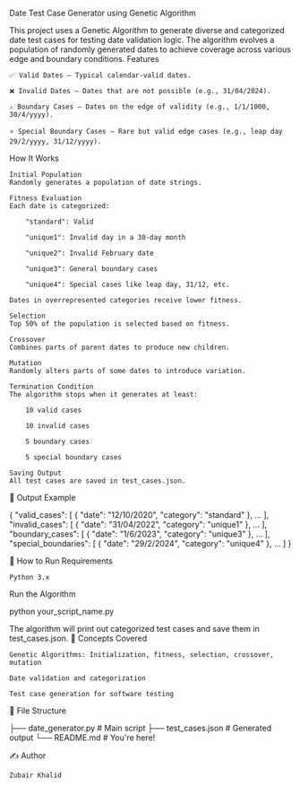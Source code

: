 Date Test Case Generator using Genetic Algorithm

This project uses a Genetic Algorithm to generate diverse and categorized date test cases for testing date validation logic. The algorithm evolves a population of randomly generated dates to achieve coverage across various edge and boundary conditions.
 Features

    ✅ Valid Dates — Typical calendar-valid dates.

    ❌ Invalid Dates — Dates that are not possible (e.g., 31/04/2024).

    ⚠️ Boundary Cases — Dates on the edge of validity (e.g., 1/1/1000, 30/4/yyyy).

    ⭐ Special Boundary Cases — Rare but valid edge cases (e.g., leap day 29/2/yyyy, 31/12/yyyy).

 How It Works

    Initial Population
    Randomly generates a population of date strings.

    Fitness Evaluation
    Each date is categorized:

        "standard": Valid

        "unique1": Invalid day in a 30-day month

        "unique2": Invalid February date

        "unique3": General boundary cases

        "unique4": Special cases like leap day, 31/12, etc.

    Dates in overrepresented categories receive lower fitness.

    Selection
    Top 50% of the population is selected based on fitness.

    Crossover
    Combines parts of parent dates to produce new children.

    Mutation
    Randomly alters parts of some dates to introduce variation.

    Termination Condition
    The algorithm stops when it generates at least:

        10 valid cases

        10 invalid cases

        5 boundary cases

        5 special boundary cases

    Saving Output
    All test cases are saved in test_cases.json.

🧪 Output Example

{
    "valid_cases": [
        { "date": "12/10/2020", "category": "standard" },
        ...
    ],
    "invalid_cases": [
        { "date": "31/04/2022", "category": "unique1" },
        ...
    ],
    "boundary_cases": [
        { "date": "1/6/2023", "category": "unique3" },
        ...
    ],
    "special_boundaries": [
        { "date": "29/2/2024", "category": "unique4" },
        ...
    ]
}

🚀 How to Run
Requirements

    Python 3.x

Run the Algorithm

python your_script_name.py

The algorithm will print out categorized test cases and save them in test_cases.json.
🧠 Concepts Covered

    Genetic Algorithms: Initialization, fitness, selection, crossover, mutation

    Date validation and categorization

    Test case generation for software testing

📁 File Structure

├── date_generator.py         # Main script
├── test_cases.json           # Generated output
└── README.md                 # You're here!

✍️ Author

    Zubair Khalid

